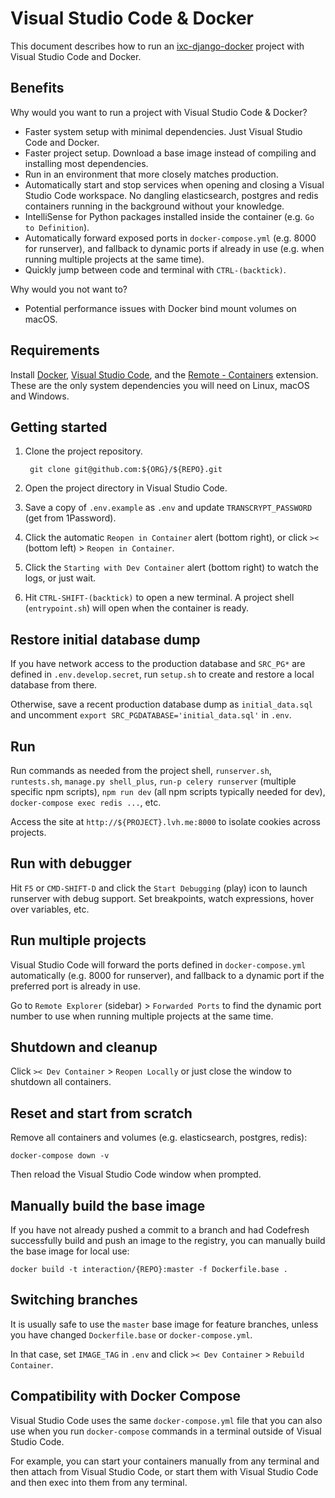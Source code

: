 # Visual Studio Code & Docker

This document describes how to run an [ixc-django-docker] project with Visual Studio Code and Docker.

## Benefits

Why would you want to run a project with Visual Studio Code & Docker?

- Faster system setup with minimal dependencies. Just Visual Studio Code and Docker.
- Faster project setup. Download a base image instead of compiling and installing most dependencies.
- Run in an environment that more closely matches production.
- Automatically start and stop services when opening and closing a Visual Studio Code workspace. No dangling elasticsearch, postgres and redis containers running in the background without your knowledge.
- IntelliSense for Python packages installed inside the container (e.g. `Go to Definition`).
- Automatically forward exposed ports in `docker-compose.yml` (e.g. 8000 for runserver), and fallback to dynamic ports if already in use (e.g. when running multiple projects at the same time).
- Quickly jump between code and terminal with `CTRL-(backtick)`.

Why would you not want to?

- Potential performance issues with Docker bind mount volumes on macOS.

## Requirements

Install [Docker], [Visual Studio Code], and the [Remote - Containers] extension. These are the only system dependencies you will need on Linux, macOS and Windows.

[Docker]: https://docs.docker.com/get-docker/
[ixc-django-docker]: https://github.com/ixc/ixc-django-docker/
[Remote - Containers]: https://marketplace.visualstudio.com/items?itemName=ms-vscode-remote.remote-containers
[Visual Studio Code]: https://code.visualstudio.com/

## Getting started

1. Clone the project repository.

        git clone git@github.com:${ORG}/${REPO}.git

2. Open the project directory in Visual Studio Code.

3. Save a copy of `.env.example` as `.env` and update `TRANSCRYPT_PASSWORD` (get from 1Password).

4. Click the automatic `Reopen in Container` alert (bottom right), or click `><` (bottom left) > `Reopen in Container`.

5. Click the `Starting with Dev Container` alert (bottom right) to watch the logs, or just wait.

6. Hit `CTRL-SHIFT-(backtick)` to open a new terminal. A project shell (`entrypoint.sh`) will open when the container is ready.

## Restore initial database dump

If you have network access to the production database and `SRC_PG*` are defined in `.env.develop.secret`, run `setup.sh` to create and restore a local database from there.

Otherwise, save a recent production database dump as `initial_data.sql` and uncomment `export SRC_PGDATABASE='initial_data.sql'` in `.env`.

## Run

Run commands as needed from the project shell, `runserver.sh`, `runtests.sh`, `manage.py shell_plus`, `run-p celery runserver` (multiple specific npm scripts), `npm run dev` (all npm scripts typically needed for dev), `docker-compose exec redis ...`, etc.

Access the site at `http://${PROJECT}.lvh.me:8000` to isolate cookies across projects.

## Run with debugger

Hit `F5` or `CMD-SHIFT-D` and click the `Start Debugging` (play) icon to launch runserver with debug support. Set breakpoints, watch expressions, hover over variables, etc.

## Run multiple projects

Visual Studio Code will forward the ports defined in `docker-compose.yml` automatically (e.g. 8000 for runserver), and fallback to a dynamic port if the preferred port is already in use.

Go to `Remote Explorer` (sidebar) > `Forwarded Ports` to find the dynamic port number to use when running multiple projects at the same time.

## Shutdown and cleanup

Click `>< Dev Container` > `Reopen Locally` or just close the window to shutdown all containers.

## Reset and start from scratch

Remove all containers and volumes (e.g. elasticsearch, postgres, redis):

    docker-compose down -v

Then reload the Visual Studio Code window when prompted.

## Manually build the base image

If you have not already pushed a commit to a branch and had Codefresh successfully build and push an image to the registry, you can manually build the base image for local use:

    docker build -t interaction/{REPO}:master -f Dockerfile.base .

## Switching branches

It is usually safe to use the `master` base image for feature branches, unless you have changed `Dockerfile.base` or `docker-compose.yml`.

In that case, set `IMAGE_TAG` in `.env` and click `>< Dev Container` > `Rebuild Container`.

## Compatibility with Docker Compose

Visual Studio Code uses the same `docker-compose.yml` file that you can also use when you run `docker-compose` commands in a terminal outside of Visual Studio Code.

For example, you can start your containers manually from any terminal and then attach from Visual Studio Code, or start them with Visual Studio Code and then exec into them from any terminal.
